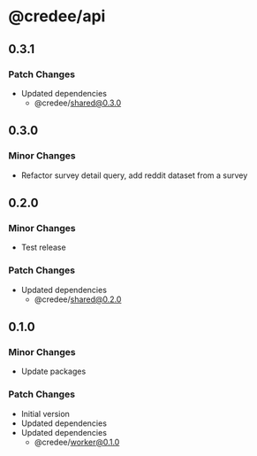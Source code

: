 # @credee/api

## 0.3.1

### Patch Changes

- Updated dependencies
  - @credee/shared@0.3.0

## 0.3.0

### Minor Changes

- Refactor survey detail query, add reddit dataset from a survey

## 0.2.0

### Minor Changes

- Test release

### Patch Changes

- Updated dependencies
  - @credee/shared@0.2.0

## 0.1.0

### Minor Changes

- Update packages

### Patch Changes

- Initial version
- Updated dependencies
- Updated dependencies
  - @credee/worker@0.1.0
